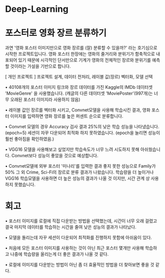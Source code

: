 # Deep-Learning
# 포스터로 영화 장르 분류하기
과연 '영화 포스터 이미지만으로 영화 장르를 (잘) 분류할 수 있을까?' 라는 호기심으로 시작한 프로젝트입니다. 영화 포스터 한장에는 영화의 줄거리와 분위기가 함축적으로 내포되어 있기 때문에 시각적인 단서만으로 기계가 영화의 전체적인 장르와 분위기를 예측할 것이라는 가설을 기반으로 합니다.

[ 개인 프로젝트 ] 프로젝트 설계, 데이터 전처리, 레이블 값(장르) 벡터화, 모델 선택

• 40108개의 포스터 이미지 링크와 장르 데이터를 가진 Kaggle의 IMDb 데이터셋 'MovieGenre' 을 사용했습니다. (캐글의 다른 데이터셋 'MoviePoster'(997개)는 너무 오래된 포스터 이미지라 사용하지 않음)

• 레이블 값인 장르를 벡터화 시키고, Convnet모델을 사용해 학습시킨 결과, 영화 포스터 이미지를 입력하면 영화 장르를 높은 퍼센트 순으로 분류합니다.

• Convnet 모델의 경우 Accuracy 검사 결과 25%의 낮은 학습 성능을 나타냈습니다. (epoch=5) 세션이 자꾸 다운되어 최적화 하지 못하였습니다. (epoch을 늘리면 성능이 훨씬 좋아짐을 확인하였음.)

• VGG16 모델을 사용해보고 싶었지만 학습속도가 너무 느려 시도하지 못해 아쉬웠습니다. Convnet보다 성능이 좋았을 것으로 예상합니다.

• Convnet모델에 외부 포스터 '미나리'를 입력한 결과 좋지 못한 성능으로 Family가 50% 그 외 Crime, Sci-Fi의 장르로 분류 결과가 나왔습니다. 학습량을 더 높이거나 VGG16 학습모델을 사용하면 더 높은 성능의 결과가 나올 것 이지만, 시간 관계 상 사용하지 못했습니다.
# 회고
• 포스터 이미지를 로컬에 직접 다운받는 방법을 선택했는데, 시간이 너무 오래 걸렸고 결국 마지막 데이터를 학습하는 시간을 줄여 낮은 성능의 결과가 나타났다.

• 모델을 돌리는데 자꾸 세션이 다운되어 최적화를 진행하지 못함에 아쉬움이 있다.

• 처음에 모든 포스터 이미지를 사용하는 것이 아닌 최근 포스터 몇개만 사용해 학습하고 나중에 학습량을 올리는게 더 좋은 결과가 나올 것 같다.

• 로컬에 이미지를 다운받는 방법이 아닌 좀 더 효율적인 방법을 더 찾아보면 좋을 것 같다.
